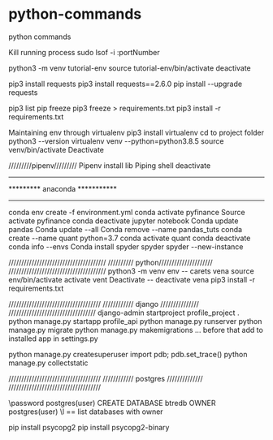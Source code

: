 # python-commands
python commands 


Kill running process
sudo lsof -i :portNumber

python3 -m venv tutorial-env
source tutorial-env/bin/activate
deactivate

pip3 install requests
pip3 install requests==2.6.0
pip install --upgrade requests

pip3 list
pip freeze
pip3 freeze > requirements.txt
pip3 install -r requirements.txt



Maintaining env through virtualenv
pip3 install virtualenv
cd to project folder
python3 --version
virtualenv venv --python=python3.8.5
source venv/bin/activate
Deactivate

/////////pipenv/////////
Pipenv install lib
Piping shell
deactivate
******************************
********* anaconda ***********
******************************
conda env create -f environment.yml
conda activate pyfinance
Source activate pyfinance
conda deactivate
jupyter notebook
Conda update pandas
Conda update --all
Conda remove --name pandas_tuts
conda create --name quant python=3.7
conda activate quant
conda deactivate
conda info --envs
Conda install spyder
spyder
spyder --new-instance

//////////////////////////////////////
////////// python/////////////////////
//////////////////////////////////////
python3 -m venv env -- carets vena
source env/bin/activate  activate vent
Deactivate -- deactivate vena
pip3 install -r requirements.txt

////////////////////////////////////
//////////// django ///////////////
//////////////////////////////////
django-admin startproject profile_project .
python manage.py startapp profile_api
python manage.py runserver
python manage.py migrate
python manage.py makemigrations … before that add to installed app in settings.py

python manage.py createsuperuser
import pdb; pdb.set_trace()
python manage.py collectstatic


////////////////////////////////////
//////////// postgres //////////////
////////////////////////////////////

\password postgres(user)
CREATE DATABASE btredb OWNER postgres(user)
\l == list databases with owner

pip install psycopg2
pip install psycopg2-binary
